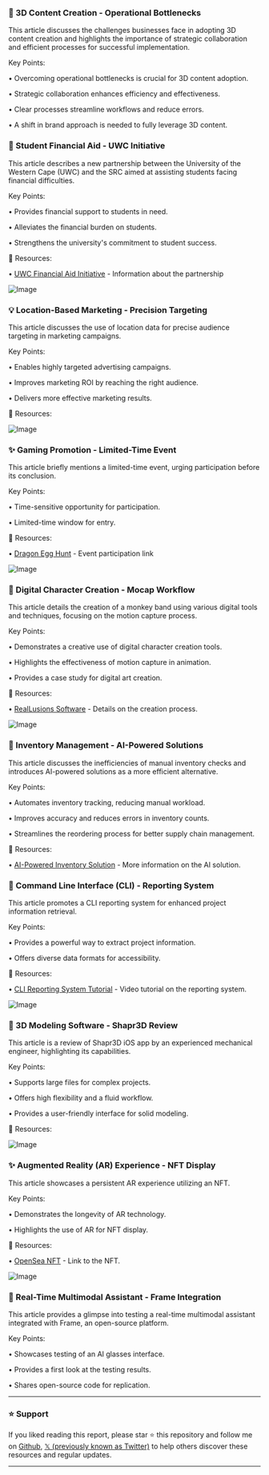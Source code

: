 ### 🤖 3D Content Creation - Operational Bottlenecks

This article discusses the challenges businesses face in adopting 3D content creation and highlights the importance of strategic collaboration and efficient processes for successful implementation.

Key Points:

• Overcoming operational bottlenecks is crucial for 3D content adoption.


• Strategic collaboration enhances efficiency and effectiveness.


• Clear processes streamline workflows and reduce errors.


• A shift in brand approach is needed to fully leverage 3D content.


### 🚀  Student Financial Aid - UWC Initiative

This article describes a new partnership between the University of the Western Cape (UWC) and the SRC aimed at assisting students facing financial difficulties.

Key Points:

• Provides financial support to students in need.


• Alleviates the financial burden on students.


• Strengthens the university's commitment to student success.


🔗 Resources:

• [UWC Financial Aid Initiative](https://bit.ly/iKamvalethu-UWC) - Information about the partnership

![Image](https://pbs.twimg.com/ext_tw_video_thumb/1892926135534493696/pu/img/Y1iaR1vT5XecfUJI.jpg)


### 💡 Location-Based Marketing - Precision Targeting

This article discusses the use of location data for precise audience targeting in marketing campaigns.

Key Points:

• Enables highly targeted advertising campaigns.


• Improves marketing ROI by reaching the right audience.


• Delivers more effective marketing results.


🔗 Resources:

![Image](https://pbs.twimg.com/media/GkVS8FZXUAALXrf?format=jpg&name=small)


### ✨  Gaming Promotion - Limited-Time Event

This article briefly mentions a limited-time event, urging participation before its conclusion.

Key Points:

• Time-sensitive opportunity for participation.


• Limited-time window for entry.


🔗 Resources:

• [Dragon Egg Hunt](http://JointheDragonEggHunt.com) - Event participation link

![Image](https://pbs.twimg.com/amplify_video_thumb/1892351799564132352/img/G8cBvgy6EWT_SKmU.jpg)


### 🤖  Digital Character Creation - Mocap Workflow

This article details the creation of a monkey band using various digital tools and techniques, focusing on the motion capture process.

Key Points:

• Demonstrates a creative use of digital character creation tools.


• Highlights the effectiveness of motion capture in animation.


• Provides a case study for digital art creation.


🔗 Resources:

• [RealLusions Software](https://reallusion.software/02c661) -  Details on the creation process.

![Image](https://pbs.twimg.com/ext_tw_video_thumb/1892957267005247488/pu/img/610NWuC2i86RhGDW.jpg)


### 🤖 Inventory Management - AI-Powered Solutions

This article discusses the inefficiencies of manual inventory checks and introduces AI-powered solutions as a more efficient alternative.


Key Points:

• Automates inventory tracking, reducing manual workload.


• Improves accuracy and reduces errors in inventory counts.


• Streamlines the reordering process for better supply chain management.


🔗 Resources:

• [AI-Powered Inventory Solution](https://hubs.la/Q037KdKc0) - More information on the AI solution.


### 🚀 Command Line Interface (CLI) - Reporting System

This article promotes a CLI reporting system for enhanced project information retrieval.


Key Points:

• Provides a powerful way to extract project information.


• Offers diverse data formats for accessibility.


🔗 Resources:

• [CLI Reporting System Tutorial](https://youtu.be/sVFb6tbW5Z4) - Video tutorial on the reporting system.

![Image](https://pbs.twimg.com/ext_tw_video_thumb/1892952551483420672/pu/img/AaOWS3S1fX1ywRf4.jpg)


### 🚀 3D Modeling Software - Shapr3D Review

This article is a review of Shapr3D iOS app by an experienced mechanical engineer, highlighting its capabilities.

Key Points:

• Supports large files for complex projects.


• Offers high flexibility and a fluid workflow.


• Provides a user-friendly interface for solid modeling.


🔗 Resources:

![Image](https://pbs.twimg.com/media/GkQp6sHWcAEPiL4?format=jpg&name=small)


### ✨ Augmented Reality (AR) Experience - NFT Display

This article showcases a persistent AR experience utilizing an NFT.


Key Points:

• Demonstrates the longevity of AR technology.


• Highlights the use of AR for NFT display.


🔗 Resources:

• [OpenSea NFT](https://opensea.io/item/ethereum/0x277f448a4d43318ea626fd224b3bf77295387d68/6…) - Link to the NFT.

![Image](https://pbs.twimg.com/amplify_video_thumb/1892645286922645506/img/3ICwuvisCVdD7djw.jpg)


### 🤖  Real-Time Multimodal Assistant - Frame Integration

This article provides a glimpse into testing a real-time multimodal assistant integrated with Frame, an open-source platform.

Key Points:

• Showcases testing of an AI glasses interface.


• Provides a first look at the testing results.


• Shares open-source code for replication.


---

### ⭐️ Support

If you liked reading this report, please star ⭐️ this repository and follow me on [Github](https://github.com/Drix10), [𝕏 (previously known as Twitter)](https://x.com/DRIX_10_) to help others discover these resources and regular updates.

---